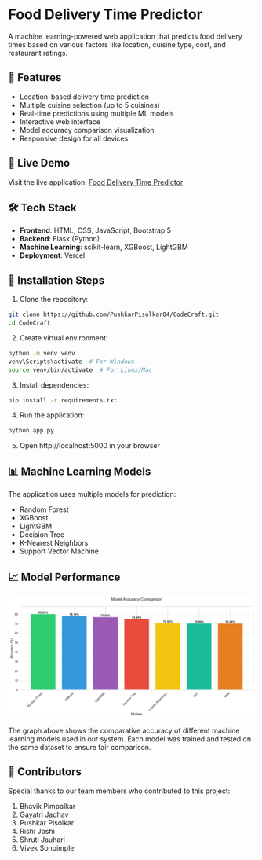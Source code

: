# Food Delivery Time Predictor

A machine learning-powered web application that predicts food delivery times based on various factors like location, cuisine type, cost, and restaurant ratings.

## 🌟 Features

- Location-based delivery time prediction
- Multiple cuisine selection (up to 5 cuisines)
- Real-time predictions using multiple ML models
- Interactive web interface
- Model accuracy comparison visualization
- Responsive design for all devices

## 🚀 Live Demo

Visit the live application: [Food Delivery Time Predictor](https://code-craft-orcin-seven.vercel.app)

## 🛠️ Tech Stack

- **Frontend**: HTML, CSS, JavaScript, Bootstrap 5
- **Backend**: Flask (Python)
- **Machine Learning**: scikit-learn, XGBoost, LightGBM
- **Deployment**: Vercel

## 🚀 Installation Steps

1. Clone the repository:
```bash
git clone https://github.com/PushkarPisolkar04/CodeCraft.git
cd CodeCraft
```

2. Create virtual environment:
```bash
python -m venv venv
venv\Scripts\activate  # For Windows
source venv/bin/activate  # For Linux/Mac
```

3. Install dependencies:
```bash
pip install -r requirements.txt
```

4. Run the application:
```bash
python app.py
```

5. Open http://localhost:5000 in your browser

## 📊 Machine Learning Models

The application uses multiple models for prediction:
- Random Forest
- XGBoost
- LightGBM
- Decision Tree
- K-Nearest Neighbors
- Support Vector Machine

## 📈 Model Performance

![Model Accuracy Comparison](static/model_accuracy.png)

The graph above shows the comparative accuracy of different machine learning models used in our system. Each model was trained and tested on the same dataset to ensure fair comparison.

## 👥 Contributors

Special thanks to our team members who contributed to this project:

1. Bhavik Pimpalkar
2. Gayatri Jadhav
3. Pushkar Pisolkar
4. Rishi Joshi
5. Shruti Jauhari
6. Vivek Sonpimple 